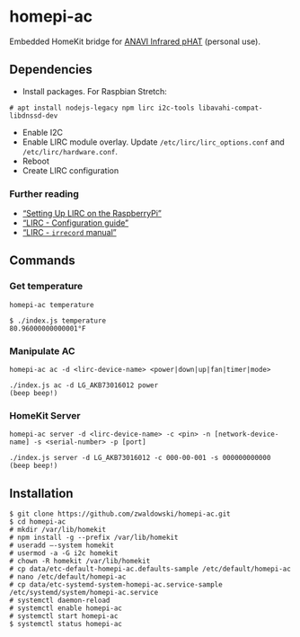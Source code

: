 # homepi-ac

Embedded HomeKit bridge for [ANAVI Infrared pHAT](http://anavi.technology/#products) (personal use).

## Dependencies

- Install packages. For Raspbian Stretch:

```shell
# apt install nodejs-legacy npm lirc i2c-tools libavahi-compat-libdnssd-dev
```

- Enable I2C
- Enable LIRC module overlay. Update `/etc/lirc/lirc_options.conf` and `/etc/lirc/hardware.conf`.
- Reboot
- Create LIRC configuration

### Further reading

- [“Setting Up LIRC on the RaspberryPi”](http://alexba.in/blog/2013/01/06/setting-up-lirc-on-the-raspberrypi/)
- [“LIRC - Configuration guide”](http://www.lirc.org/html/configuration-guide.html)
- [“LIRC - `irrecord` manual”](http://www.lirc.org/html/irrecord.html)

## Commands

### Get temperature

```shell
homepi-ac temperature
```

```shell
$ ./index.js temperature
80.96000000000001°F
```

### Manipulate AC

```shell
homepi-ac ac -d <lirc-device-name> <power|down|up|fan|timer|mode>
```

```shell
./index.js ac -d LG_AKB73016012 power
(beep beep!)
```

### HomeKit Server

```shell
homepi-ac server -d <lirc-device-name> -c <pin> -n [network-device-name] -s <serial-number> -p [port]
```

```shell
./index.js server -d LG_AKB73016012 -c 000-00-001 -s 000000000000
(beep beep!)
```

## Installation

```shell
$ git clone https://github.com/zwaldowski/homepi-ac.git
$ cd homepi-ac
# mkdir /var/lib/homekit
# npm install -g --prefix /var/lib/homekit
# useradd —-system homekit
# usermod -a -G i2c homekit
# chown -R homekit /var/lib/homekit
# cp data/etc-default-homepi-ac.defaults-sample /etc/default/homepi-ac
# nano /etc/default/homepi-ac
# cp data/etc-systemd-system-homepi-ac.service-sample /etc/systemd/system/homepi-ac.service
# systemctl daemon-reload
# systemctl enable homepi-ac
# systemctl start homepi-ac
$ systemctl status homepi-ac
```

